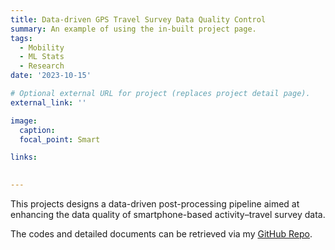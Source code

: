 ```yaml
---
title: Data-driven GPS Travel Survey Data Quality Control
summary: An example of using the in-built project page.
tags:
  - Mobility
  - ML Stats
  - Research
date: '2023-10-15'

# Optional external URL for project (replaces project detail page).
external_link: ''

image:
  caption: 
  focal_point: Smart

links:

  
---
```


This projects designs a data-driven post-processing pipeline aimed at enhancing the data quality of smartphone-based activity–travel survey data.

The codes and detailed documents can be retrieved via my [GitHub Repo](https://github.com/YaxuanSeanZhang/GPS-Travel-Survey-Quality-Postprocessing).
